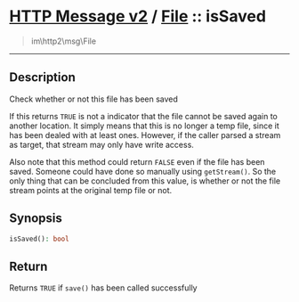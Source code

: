# [HTTP Message v2](http2.md) / [File](http2-File.md) :: isSaved
 > im\http2\msg\File
____

## Description
Check whether or not this file has been saved

If this returns `TRUE` is not a indicator that the
file cannot be saved again to another location.
It simply means that this is no longer a temp file,
since it has been dealed with at least ones.
However, if the caller parsed a stream as target,
that stream may only have write access.

Also note that this method could return `FALSE`
even if the file has been saved. Someone could have
done so manually using `getStream()`. So the only thing that
can be concluded from this value, is whether or not the file
stream points at the original temp file or not.

## Synopsis
```php
isSaved(): bool
```

## Return
Returns `TRUE` if `save()` has been called successfully
